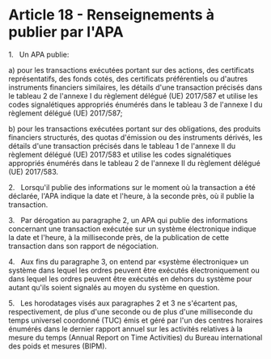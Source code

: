 # Article 18 - Renseignements à publier par l'APA


1.   Un APA publie:

a) pour les transactions exécutées portant sur des actions, des certificats représentatifs, des fonds cotés, des certificats préférentiels ou d'autres instruments financiers similaires, les détails d'une transaction précisés dans le tableau 2 de l'annexe I du règlement délégué (UE) 2017/587 et utilise les codes signalétiques appropriés énumérés dans le tableau 3 de l'annexe I du règlement délégué (UE) 2017/587;

b) pour les transactions exécutées portant sur des obligations, des produits financiers structurés, des quotas d'émission ou des instruments dérivés, les détails d'une transaction précisés dans le tableau 1 de l'annexe II du règlement délégué (UE) 2017/583 et utilise les codes signalétiques appropriés énumérés dans le tableau 2 de l'annexe II du règlement délégué (UE) 2017/583.

2.   Lorsqu'il publie des informations sur le moment où la transaction a été déclarée, l'APA indique la date et l'heure, à la seconde près, où il publie la transaction.

3.   Par dérogation au paragraphe 2, un APA qui publie des informations concernant une transaction exécutée sur un système électronique indique la date et l'heure, à la milliseconde près, de la publication de cette transaction dans son rapport de négociation.

4.   Aux fins du paragraphe 3, on entend par «système électronique» un système dans lequel les ordres peuvent être exécutés électroniquement ou dans lequel les ordres peuvent être exécutés en dehors du système pour autant qu'ils soient signalés au moyen du système en question.

5.   Les horodatages visés aux paragraphes 2 et 3 ne s'écartent pas, respectivement, de plus d'une seconde ou de plus d'une milliseconde du temps universel coordonné (TUC) émis et géré par l'un des centres horaires énumérés dans le dernier rapport annuel sur les activités relatives à la mesure du temps (Annual Report on Time Activities) du Bureau international des poids et mesures (BIPM).
